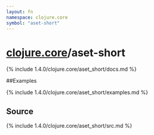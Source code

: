 ```yaml
---
layout: fn
namespace: clojure.core
symbol: "aset-short"
---
```


# [clojure.core](../)/aset-short

{% include 1.4.0/clojure.core/aset_short/docs.md %}

##Examples

{% include 1.4.0/clojure.core/aset_short/examples.md %}
## Source
{% include 1.4.0/clojure.core/aset_short/src.md %}

